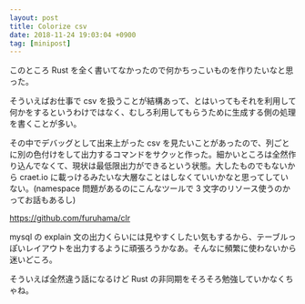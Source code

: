 ```yaml
---
layout: post
title: Colorize csv
date: 2018-11-24 19:03:04 +0900
tag: [minipost]
---
```


このところ Rust を全く書いてなかったので何かちっこいものを作りたいなと思った。

そういえばお仕事で csv を扱うことが結構あって、とはいってもそれを利用して何かをするというわけではなく、むしろ利用してもらうために生成する側の処理を書くことが多い。

その中でデバッグとして出来上がった csv を見たいことがあったので、列ごとに別の色付けをして出力するコマンドをサクッと作った。細かいところは全然作り込んでなくて、現状は最低限出力ができるという状態。大したものでもないから craet.io に載っけるみたいな大層なことはしなくていいかなと思ってしていない。(namespace 問題があるのにこんなツールで 3 文字のリソース使うのかってお話もあるし)

https://github.com/furuhama/clr

mysql の explain 文の出力くらいには見やすくしたい気もするから、テーブルっぽいレイアウトを出力するように頑張ろうかなあ。そんなに頻繁に使わないから迷いどころ。

そういえば全然違う話になるけど Rust の非同期をそろそろ勉強していかなくちゃね。
